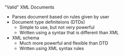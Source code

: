 "Valid" XML Documents
* Parses document based on rules given by user
* Document type definiteions (DTDs)
    * Simple to use, but not very powerful
    * Written using a syntax that is different than XML
* XML schema
    * Much more powerful and flexible than DTD
    * Written using XML syntax rules